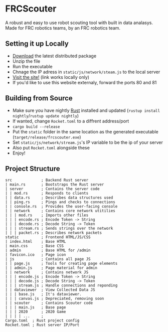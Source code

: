 FRCScouter
===
A robust and easy to use robot scouting tool with built in data analasys. Made for FRC robotics teams, by an FRC robotics team.

Setting it up Locally
---
- [Download](https://github.com/hopkinstechnocrats/FRCScouter/releases) the latest distributed package
- Unzip the file
- Run the executable
- Chnage the IP adress in `static/js/network/steam.js` to the local server
- [Visit the site!](http://127.0.0.1/) (link works locally only)
- If you'd like to use this website externaly, forward the ports 80 and 81

Building from Source
---
- Make sure you have nightly [Rust](https://rust-lang.org) installed and updated (`rustup install nightly`/`rustup update nightly`)
- If wanted, change `Rocket.toml` to a diffrent address/port
- `cargo build --release`
- Put the `static` folder in the same location as the generated executable (`target/release/frcscouter.exe`)
- Set `static/js/network/stream.js`'s IP variable to be the ip of your server
- Also put `Rocket.toml` alongside these
- Enjoy!

Project Structure
---
```
src             ; Backend Rust server
| main.rs       ; Bootstraps the Rust server
| server        ; Contains the server code
| | mod.rs      ; Responds to clients
| | data.rs     ; Describes data structures used
| | ping.rs     ; Pings and checks to connections
| | console.rs  ; Provides the user-facing console
| | network     ; Contains core network utitilies
| | | mod.rs    ; Imports other files
| | | encode.rs ; Encode Token -> String
| | | decode.rs ; Decode String -> Token
| | | stream.rs ; Sends strings over the network
| | | packet.rs ; Describes network packets
static          ; Frontend HTML/JS/CSS
| index.html    ; Base HTML
| main.css      ; Base CSS
| admin         ; Base HTML for /admin
| favicon.ico   ; Page icon
| js            ; Contains all page JS
| | page.js     ; Tools for creating page elements
| | admin.js    ; Page material for admin
| | network     ; Contains network JS
| | | encode.js ; Encode Token -> String
| | | decode.js ; Decode String -> Token
| | | stream.js ; Handle connections and reponding
| | dataviewer  ; View Collected Data JS
| | | base.js   ; It's dataviewer.
| | | canvas.js ; Depreciated, removing soon
| | scouter     ; Contains Scouter code
| | | main.js   ; Base page
| | | 2020      ; 2020 Game
| | | | ...     ; 
Cargo.toml  ; Rust project config
Rocket.toml ; Rust server IP/Port
```
